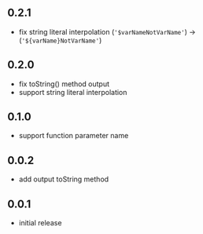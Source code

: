 ## 0.2.1

- fix string literal interpolation (`'$varNameNotVarName'`) →
  (`'${varName}NotVarName'`)

## 0.2.0

- fix toString() method output
- support string literal interpolation

## 0.1.0

- support function parameter name

## 0.0.2

- add output toString method

## 0.0.1

- initial release
